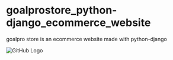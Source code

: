 # goalprostore_python-django_ecommerce_website
goalpro store is an ecommerce website made with python-django


![GitHub Logo](https://imgtr.ee/images/2023/11/04/eec01572f292050f681388a31c9a84cb.jpeg)
